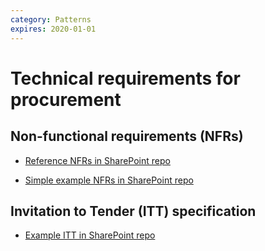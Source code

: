 ```yaml
---
category: Patterns
expires: 2020-01-01
---
```


# Technical requirements for procurement

## Non-functional requirements (NFRs)

- [Reference NFRs in SharePoint repo](https://educationgovuk.sharepoint.com/:w:/r/sites/architecture/WorkplaceDocuments/Reference%20Architecture/Patterns/DFE%20Reference%20NFRs.docx?d=wad9f0663140a442ebd404c7837b6ce0f&csf=1&e=qh9Wjr)

- [Simple example NFRs in SharePoint repo](https://educationgovuk.sharepoint.com/:x:/r/sites/architecture/WorkplaceDocuments/Reference%20Architecture/Patterns/Example%20NFRs%20-%20National%20Careers%20Service.xlsx?d=w988b58c4d30846a3a4f4ed66f8e13241&csf=1&e=QvfBiT)

## Invitation to Tender (ITT) specification

- [Example ITT in SharePoint repo](https://educationgovuk.sharepoint.com/:w:/r/sites/architecture/WorkplaceDocuments/Reference%20Architecture/Patterns/EXAMPLE%20ITT%20Technical%20Specification.doc?d=w738a9f5489644520b7dfaeb9410bc60b&csf=1&e=8gLncV)
